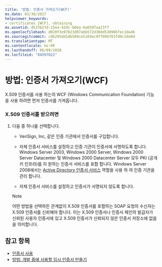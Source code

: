 ```yaml
---
title: '방법: 인증서 가져오기(WCF)'
ms.date: 03/30/2017
helpviewer_keywords:
- certificates [WCF], obtaining
ms.assetid: d53762fd-15ea-42dc-b0ea-6a6597aa23f7
ms.openlocfilehash: d020f3e97023d07abb572d30dd53896bfec1da46
ms.sourcegitcommit: cdb295dd1db589ce5169ac9ff096f01fd0c2da9d
ms.translationtype: MT
ms.contentlocale: ko-KR
ms.lasthandoff: 06/09/2020
ms.locfileid: "84597022"
---
```

# <a name="how-to-obtain-a-certificate-wcf"></a>방법: 인증서 가져오기(WCF)
X.509 인증서를 사용 하는의 WCF (Windows Communication Foundation) 기능을 사용 하려면 먼저 인증서를 가져옵니다.  
  
### <a name="to-obtain-an-x509-certificate"></a>X.509 인증서를 받으려면  
  
1. 다음 중 하나를 선택합니다.  
  
    - VeriSign, Inc, 같은 인증 기관에서 인증서를 구입합니다.  
  
    - 자체 인증서 서비스를 설정하고 인증 기관이 인증서에 서명하도록 합니다. Windows Server 2003, Windows 2000 Server, Windows 2000 Server Datacenter 및 Windows 2000 Datacenter Server 모두 PKI (공개 키 인프라)를 지 원하는 인증서 서비스를 포함 합니다. Windows Server 2008에서는 [Active Directory 인증서 서비스](https://docs.microsoft.com/previous-versions/windows/it-pro/windows-server-2008-R2-and-2008/cc731564(v=ws.10)) 역할을 사용 하 여 인증 기관을 관리 합니다.  
  
    - 자체 인증서 서비스를 설정하고 인증서가 서명되지 않도록 합니다.  
  
    > [!NOTE]
    > 어떤 방법을 선택하든 관계없이 X.509 인증서를 포함하는 SOAP 요청의 수신자는 X.509 인증서를 신뢰해야 합니다. 이는 X.509 인증서나 인증서 체인의 발급자가 신뢰된 사용자 인증서에 있고 X.509 인증서가 신뢰되지 않은 인증서 저장소에 없음을 의미합니다.  
  
## <a name="see-also"></a>참고 항목

- [인증서 사용](working-with-certificates.md)
- [방법: 개발 중에 사용할 임시 인증서 만들기](how-to-create-temporary-certificates-for-use-during-development.md)
